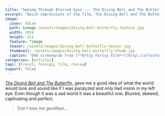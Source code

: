 ```yaml
---
title: "Seeing Through Blurred Eyes --- The Diving Bell and The Butterfly"
excerpt: "Quick impressions of the film, The Diving Bell and The Butterfly."
image: 
  cover: false
  path: &image /assets/images/diving-bell-butterfly-feature.jpg
  width: 1024
  height: 512
  feature: *image
  teaser: /assets/images/diving-bell-butterfly-teaser.jpg
  thumbnail: /assets/images/diving-bell-butterfly-thumb.jpg
  caption: "DVD screengrab from [**Artsy Fartsy Film**](http://artsyfartsyfilm.blogspot.com)"
categories: [articles]
tags: [French, foreign, film, review]
support: false
---
```


[*The Diving Bell and The Butterfly*](http://www.thedivingbellandthebutterfly-themovie.com/), gave me a good idea of what the world would look and sound like if I was paralyzed and only had vision in my left eye. Even though it was a sad world it was a beautiful one. Blurred, skewed, captivating and perfect.

> Don't kiss me goodbye...
